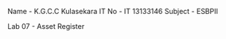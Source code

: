 Name    - K.G.C.C Kulasekara
IT No   - IT 13133146
Subject - ESBPII  

Lab 07 - Asset Register                     